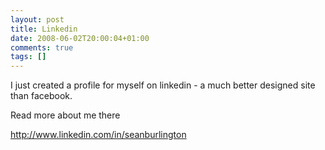 ```yaml
---
layout: post
title: Linkedin
date: 2008-06-02T20:00:04+01:00
comments: true
tags: []
---
```


I just created a profile for myself on linkedin - a much better designed site than facebook.

Read more about me there

<!--more-->

http://www.linkedin.com/in/seanburlington
